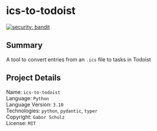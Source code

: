# ics-to-todoist

[![security: bandit](https://img.shields.io/badge/security-bandit-yellow.svg)](https://github.com/PyCQA/bandit)

## Summary

A tool to convert entries from an `.ics` file to tasks in Todoist

## Project Details

Name: `ics-to-todoist`  
Language: `Python`  
Language Version: `3.10`  
Technologies: `python`, `pydantic`, `typer`  
Copyright: `Gabor Schulz`  
License: `MIT`
